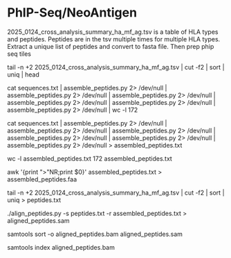 
#	PhIP-Seq/NeoAntigen



2025_0124_cross_analysis_summary_ha_mf_ag.tsv is a table of HLA types and peptides.
Peptides are in the tsv multiple times for multiple HLA types.
Extract a unique list of peptides and convert to fasta file.
Then prep phip seq tiles



tail -n +2 2025_0124_cross_analysis_summary_ha_mf_ag.tsv | cut -f2 | sort | uniq | head


cat sequences.txt  | assemble_peptides.py 2> /dev/null  | assemble_peptides.py 2> /dev/null | assemble_peptides.py 2> /dev/null | assemble_peptides.py 2> /dev/null | assemble_peptides.py 2> /dev/null | assemble_peptides.py 2> /dev/null | wc -l 
172

cat sequences.txt  | assemble_peptides.py 2> /dev/null  | assemble_peptides.py 2> /dev/null | assemble_peptides.py 2> /dev/null | assemble_peptides.py 2> /dev/null | assemble_peptides.py 2> /dev/null | assemble_peptides.py 2> /dev/null > assembled_peptides.txt


wc -l assembled_peptides.txt 
172 assembled_peptides.txt

awk '{print ">"NR;print $0}' assembled_peptides.txt > assembled_peptides.faa


tail -n +2 2025_0124_cross_analysis_summary_ha_mf_ag.tsv | cut -f2 | sort | uniq > peptides.txt



./align_peptides.py -s peptides.txt -r assembled_peptides.txt > aligned_peptides.sam

samtools sort -o aligned_peptides.bam aligned_peptides.sam 

samtools index aligned_peptides.bam 



